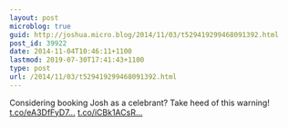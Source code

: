 ```yaml
---
layout: post
microblog: true
guid: http://joshua.micro.blog/2014/11/03/t529419299468091392.html
post_id: 39922
date: 2014-11-04T10:46:11+1100
lastmod: 2019-07-30T17:41:43+1100
type: post
url: /2014/11/03/t529419299468091392.html
---
```

Considering booking Josh as a celebrant? Take heed of this warning! [t.co/eA3DfFyD7...](http://t.co/eA3DfFyD7z) [t.co/iCBk1ACsR...](http://t.co/iCBk1ACsRU)

